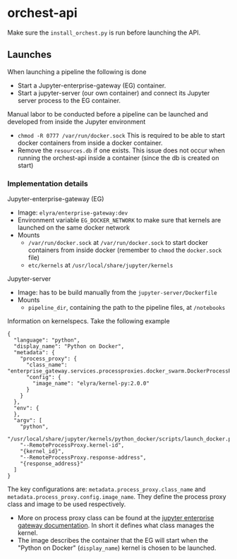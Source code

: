 # orchest-api

Make sure the `install_orchest.py` is run before launching the API.


## Launches
When launching a pipeline the following is done
* Start a Jupyter-enterprise-gateway (EG) container.
* Start a jupyter-server (our own container) and connect its Jupyter server process to the EG container.

Manual labor to be conducted before a pipeline can be launched and developed from inside the Jupyter environment
* `chmod -R 0777 /var/run/docker.sock` This is required to be able to start docker containers from inside a docker container.
* Remove the `resources.db` if one exists. This issue does not occur when running the orchest-api inside a container (since the db is created on start)


### Implementation details
Jupyter-enterprise-gateway (EG) 
* Image: `elyra/enterprise-gateway:dev`
* Environment variable `EG_DOCKER_NETWORK` to make sure that kernels are launched on the same docker network
* Mounts
    * `/var/run/docker.sock` at `/var/run/docker.sock` to start docker containers from inside docker (remember to `chmod` the `docker.sock` file)
    * `etc/kernels` at `/usr/local/share/jupyter/kernels`

Jupyter-server 
* Image: has to be build manually from the `jupyter-server/Dockerfile`
* Mounts
    * `pipeline_dir`, containing the path to the pipeline files, at `/notebooks`

Information on kernelspecs. Take the following example
```
{
  "language": "python",
  "display_name": "Python on Docker",
  "metadata": {
    "process_proxy": {
      "class_name": "enterprise_gateway.services.processproxies.docker_swarm.DockerProcessProxy",
      "config": {
        "image_name": "elyra/kernel-py:2.0.0"
      }
    }
  },
  "env": {
  },
  "argv": [
    "python",
    "/usr/local/share/jupyter/kernels/python_docker/scripts/launch_docker.py",
    "--RemoteProcessProxy.kernel-id",
    "{kernel_id}",
    "--RemoteProcessProxy.response-address",
    "{response_address}"
  ]
}
```
The key configurations are: `metadata.process_proxy.class_name` and `metadata.process_proxy.config.image_name`. They define the process proxy
class and image to be used respectively.
* More on process proxy class can be found at the [jupyter enterprise gateway documentation](https://jupyter-enterprise-gateway.readthedocs.io/en/latest/system-architecture.html#process-proxy). In short it defines what class manages the kernel.
* The image describes the container that the EG will start when the "Python on Docker" (`display_name`) kernel is chosen to be launched.
